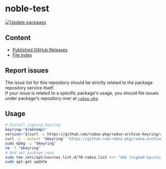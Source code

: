 # noble-test

[![Update packages](https://github.com/radxa-repo/noble-test/actions/workflows/update.yaml/badge.svg)](https://github.com/radxa-repo/noble-test/actions/workflows/update.yaml)

## Content

* [Published GitHub Releases](https://radxa-repo.github.io/noble-test/pkgs.json)
* [File index](https://radxa-repo.github.io/noble-test/files.list)

## Report issues

The issue list for this repository should be strictly related to the package repository service itself.  
If your issue is related to a specific package's usage, you should file issues under package's repository over at [`radxa-pkg`](https://github.com/radxa-pkg).

## Usage

```bash
# Install signing keyring
keyring="$(mktemp)"
version="$(curl -L https://github.com/radxa-pkg/radxa-archive-keyring/releases/latest/download/VERSION)"
curl -L --output "$keyring" "https://github.com/radxa-pkg/radxa-archive-keyring/releases/latest/download/radxa-archive-keyring_${version}_all.deb"
sudo dpkg -i "$keyring"
rm -f "$keyring"
# Add apt package repo
sudo tee /etc/apt/sources.list.d/70-radxa.list <<< "deb [signed-by=/usr/share/keyrings/radxa-archive-keyring.gpg] https://radxa-repo.github.io/noble-test/ noble-test main"
sudo apt-get update
```
